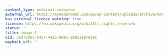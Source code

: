 ```yaml
---
content_type: external-resource
external_url: https://mymodernmet.com/wp/wp-content/uploads/archive/WFUs-9AWXe5hyuaLXw6f_1082112156.jpeg
has_external_license_warning: true
license: https://en.wikipedia.org/wiki/All_rights_reserved
status: ''
title: image 4
uid: 3ad7c9a3-b457-4a25-968c-18821187e3ec
wayback_url: ''
---
```

